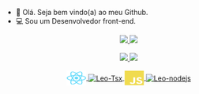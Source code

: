 - 👋 Olá. Seja bem vindo(a) ao meu Github.
- 💻 Sou um Desenvolvedor front-end.

<div display="flex" align="center"> 
   <a target="_blank" href="https://www.linkedin.com/in/leandro-nunes-668b41160/"> 
      <img src="https://img.shields.io/badge/-LinkedIn-%230077B5?style=for-the-badge&logo=linkedin&logoColor=white">
   </a> 
  <a target="_blank" href="mailto:leandronunesdev@outlook.com"> 
     <img src="https://img.shields.io/badge/Gmail-D14836?style=for-the-badge&logo=gmail&logoColor=white">
  </a> 
</div>

<br>
<div align="center">
  <a href="https://github.com/leonunesdev">
  <img height="180em" src="https://github-readme-stats.vercel.app/api?username=leonunesdev&show_icons=true&theme=tokyonight&include_all_commits=true&count_private=true"/>
  <img height="180em" src="https://github-readme-stats.vercel.app/api/top-langs/?username=leonunesdev&layout=compact&langs_count=7&theme=tokyonight"/>
</div>
  
 <div style="display: inline_block" align="center"><br>
  <img align="center" alt="Leo-React" height="30" width="40" src="https://raw.githubusercontent.com/devicons/devicon/master/icons/react/react-original.svg">
  <img align="center" alt="Leo-Tsx" height="30" width="40" src="https://cdn.jsdelivr.net/gh/devicons/devicon/icons/typescript/typescript-original.svg" />
  <img align="center" alt="Leo-Js" height="30" width="40" src="https://raw.githubusercontent.com/devicons/devicon/master/icons/javascript/javascript-plain.svg">
  <img align="center" alt="Leo-nodejs" height="30" width="40" src="https://cdn.jsdelivr.net/gh/devicons/devicon/icons/nodejs/nodejs-original.svg" />
</div>

